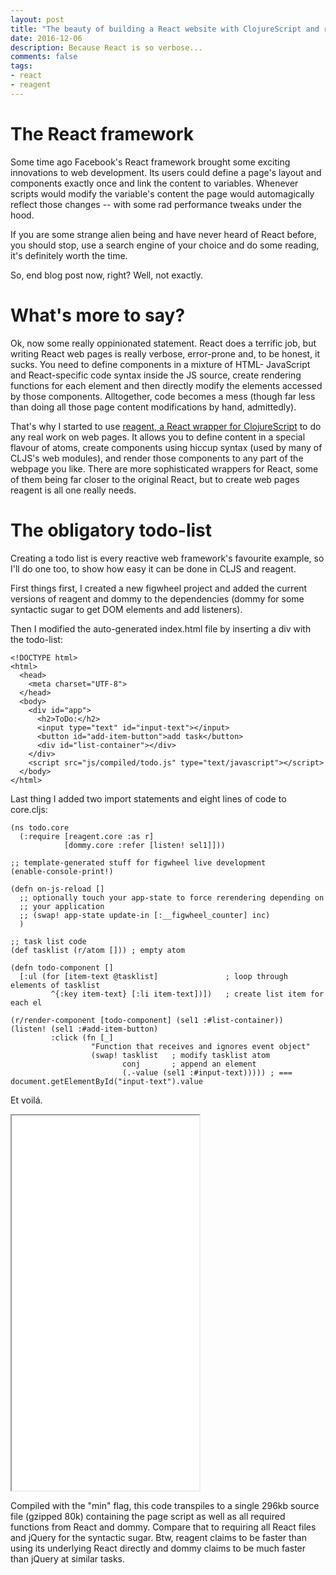 ```yaml
---
layout: post
title: "The beauty of building a React website with ClojureScript and reagent"
date: 2016-12-06
description: Because React is so verbose...
comments: false
tags:
- react
- reagent
---
```


# The React framework

Some time ago Facebook's React framework brought some exciting
innovations to web development. Its users could define a page's layout
and components exactly once and link the content to
variables. Whenever scripts would modify the variable's content the
page would automagically reflect those changes -- with some rad
performance tweaks under the hood.

If you are some strange alien being and have never heard of React
before, you should stop, use a search engine of your choice and do
some reading, it's definitely worth the time.

So, end blog post now, right? Well, not exactly.

# What's more to say?

Ok, now some really oppinionated statement. React does a terrific job,
but writing React web pages is really verbose, error-prone and, to be
honest, it sucks. You need to define components in a mixture of HTML-
JavaScript and React-specific code syntax inside the JS source, create
rendering functions for each element and then directly modify the
elements accessed by those components. Alltogether, code becomes a
mess (though far less than doing all those page content modifications
by hand, admittedly).

That's why I started to use [reagent, a React wrapper for
ClojureScript](https://github.com/reagent-project/reagent) to do any
real work on web pages. It allows you to define content in a special
flavour of atoms, create components using hiccup syntax (used by many
of CLJS's web modules), and render those components to any part of the
webpage you like. There are more sophisticated wrappers for React,
some of them being far closer to the original React, but to create web
pages reagent is all one really needs.

# The obligatory todo-list

Creating a todo list is every reactive web framework's favourite
example, so I'll do one too, to show how easy it can be done in CLJS
and reagent.

First things first, I created a new figwheel project and added the
current versions of reagent and dommy to the dependencies (dommy for
some syntactic sugar to get DOM elements and add listeners).

Then I modified the auto-generated index.html file by inserting a div
with the todo-list:

    <!DOCTYPE html>
    <html>
      <head>
        <meta charset="UTF-8">
      </head>
      <body>
        <div id="app">
          <h2>ToDo:</h2>
          <input type="text" id="input-text"></input>
          <button id="add-item-button">add task</button>
          <div id="list-container"></div>
        </div>
        <script src="js/compiled/todo.js" type="text/javascript"></script>
      </body>
    </html>

Last thing I added two import statements and eight lines of code to core.cljs:

    (ns todo.core
      (:require [reagent.core :as r]
                [dommy.core :refer [listen! sel1]]))
    
    ;; template-generated stuff for figwheel live development
    (enable-console-print!)
    
    (defn on-js-reload []
      ;; optionally touch your app-state to force rerendering depending on
      ;; your application
      ;; (swap! app-state update-in [:__figwheel_counter] inc)
      )
    
    ;; task list code
    (def tasklist (r/atom [])) ; empty atom
    
    (defn todo-component []
      [:ul (for [item-text @tasklist]               ; loop through elements of tasklist
             ^{:key item-text} [:li item-text])])   ; create list item for each el
    
    (r/render-component [todo-component] (sel1 :#list-container))
    (listen! (sel1 :#add-item-button)
             :click (fn [_]
                      "Function that receives and ignores event object"
                      (swap! tasklist   ; modify tasklist atom
                             conj       ; append an element
                             (.-value (sel1 :#input-text))))) ; === document.getElementById("input-text").value

Et voilá.

<iframe src="/playground/todo/index.html" height="600px"></iframe>

Compiled with the "min" flag, this code transpiles to a single 296kb
source file (gzipped 80k) containing the page script as well as all
required functions from React and dommy. Compare that to requiring all
React files and jQuery for the syntactic sugar. Btw, reagent claims to
be faster than using its underlying React directly and dommy claims to
be much faster than jQuery at similar tasks.
